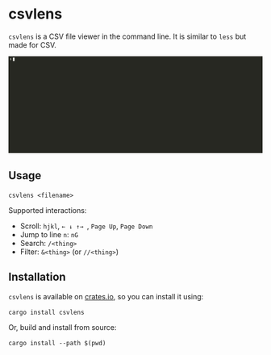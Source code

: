 # csvlens

`csvlens` is a CSV file viewer in the command line. It is similar to `less` but
made for CSV.

![Demo](.github/demo.gif)

## Usage

```
csvlens <filename>
```

Supported interactions:
* Scroll: `hjkl`, `← ↓ ↑→ `, `Page Up`, `Page Down`
* Jump to line `n`: `nG`
* Search: `/<thing>`
* Filter: `&<thing>` (or `//<thing>`)

## Installation

`csvlens` is available on [crates.io](https://crates.io/crates/csvlens), so you
can install it using:
```
cargo install csvlens
```

Or, build and install from source:
```
cargo install --path $(pwd)
```